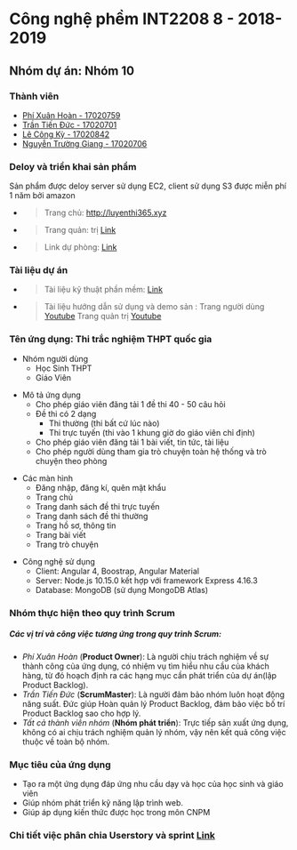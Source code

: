 
# Công nghệ phềm INT2208 8 - 2018-2019 
## Nhóm dự án: Nhóm 10
### Thành viên

 - [Phí Xuân Hoàn - 17020759](https://github.com/hoanphi2201/INT2208-8-2019/blob/master/PhiXuanHoan/baocao.md)
 - [Trần Tiến Đức - 17020701](https://github.com/hoanphi2201/INT2208-8-2019/blob/master/TranTienDuc/baocao.md)
 - [Lê Công Kỳ - 17020842](https://github.com/hoanphi2201/INT2208-8-2019/blob/master/LeCongKy/baocao.md)
 - [Nguyễn Trường Giang - 17020706](https://github.com/hoanphi2201/INT2208-8-2019/blob/master/NguyenTruongGiang/baocao.md)
 
 ### Deloy và triển khai sản phẩm
  Sản phẩm được deloy server sử dụng EC2, client sử dụng S3 được miễn phí 1 năm bởi amazon
  + >Trang chủ: http://luyenthi365.xyz
  + >Trang quản: trị [Link](http://webthi-angular.s3-website-ap-southeast-1.amazonaws.com)
  + >Link dự phòng: [Link](http://webluyenthi.s3-website-us-east-1.amazonaws.com)
 
### Tài liệu dự án
  + >Tài liệu kỹ thuật phần mềm: [Link](https://drive.google.com/file/d/1eEWwFZwnDV7SE5QCx8d3h5DelDF4J32p/view?usp=sharing)
  + >Tài liệu hướng dẫn sử dụng và demo sản : Trang người dùng [Youtube](https://youtu.be/-578NHzXQo4) Trang quản trị [Youtube](https://youtu.be/KPCbF-u5R0U) 

### Tên ứng dụng: Thi trắc nghiệm THPT quốc gia
<ul>
  <li>Nhóm người dùng
    <ul>
      <li>Học Sinh THPT</li>
      <li>Giáo Viên </li>
    </ul>
  </li>
</ul>

<ul>
  <li>Mô tả ứng dụng
    <ul>
      <li>Cho phép giáo viên đăng tải 1 đề thi 40 - 50 câu hỏi</li>
      <li>Đề thi có 2 dạng 
        <ul>
          <li>Thi thường (thi bất cứ lúc nào)</li>
          <li>Thi trực tuyến (thi vào 1 khung giờ do giáo viên chỉ định)</li>
        </ul>
      </li>
      <li>Cho phép giáo viên đăng tải 1 bài viết, tin tức, tài liệu</li>
      <li>Cho phép người dùng tham gia trò chuyện toàn hệ thống và trò chuyện theo phòng</li>
    </ul>
  </li>
</ul>

<ul>
  <li>Các màn hình
    <ul>
      <li>Đăng nhập, đăng kí, quên mật khẩu</li>
      <li>Trang chủ </li>
      <li>Trang danh sách đề thi trực tuyến </li>
      <li>Trang danh sách đề thi thường </li>
      <li>Trang hồ sơ, thông tin </li>
      <li>Trang bài viết </li>
      <li>Trang trò chuyện </li>
    </ul>
  </li>
</ul>

<ul>
  <li>Công nghệ sử dụng
    <ul>
      <li>Client: Angular 4, Boostrap, Angular Material </li>
      <li>Server: Node.js 10.15.0 kết hợp với framework Express 4.16.3 </li>
      <li>Database: MongoDB (sử dụng MongoDB Atlas) </li>
    </ul>
  </li>
</ul>

### Nhóm thực hiện theo quy trình Scrum
##### Các vị trí và công việc tương ứng trong quy trình Scrum:
* <i>Phí Xuân Hoàn</i> (<b>Product Owner</b>): Là người chịu trách nghiệm về sự thành công của ứng dụng, có nhiệm vụ tìm hiểu nhu cầu của khách hàng, từ đó hoạch định ra các hạng mục cần phát triển của dự án(lập Product Backlog).
* <i>Trần Tiến Đức</i> (<b>ScrumMaster</b>): Là người đảm bảo nhóm luôn hoạt động năng suất. Đức giúp Hoàn quản lý Product Backlog, đảm bảo việc bố trí Product Backlog sao cho hợp lý. 
* <i>Tất cả thành viên nhóm</i> (<b>Nhóm phát triển</b>): Trực tiếp sản xuất ứng dụng, không có ai chịu trách nghiệm quản lý nhóm, vậy nên kết quả công việc thuộc về toàn bộ nhóm. 

### Mục tiêu của ứng dụng
 - Tạo ra một ứng dụng đáp ứng nhu cầu dạy và học của học sinh và giáo viên
 - Giúp nhóm phát triển kỹ năng lập trình web.
 - Giúp áp dụng kiến thức được học trong môn CNPM
### Chi tiết việc phân chia Userstory và sprint [Link](https://github.com/hoanphi2201/INT2208-8-2019/blob/master/nhom-10/README.md)

